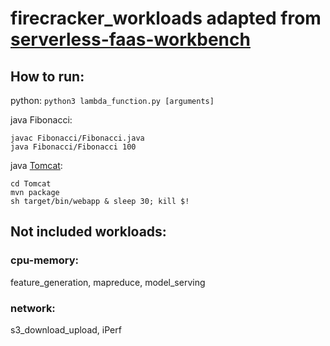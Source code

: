 # firecracker_workloads adapted from [serverless-faas-workbench](https://github.com/ddps-lab/serverless-faas-workbench)
## How to run:
python:
`python3 lambda_function.py [arguments]`

java Fibonacci:
```
javac Fibonacci/Fibonacci.java
java Fibonacci/Fibonacci 100
```
java [Tomcat](https://devcenter.heroku.com/articles/create-a-java-web-application-using-embedded-tomcat):
```
cd Tomcat
mvn package
sh target/bin/webapp & sleep 30; kill $!
```
## Not included workloads:
### cpu-memory:
feature_generation, mapreduce, model_serving
### network:
s3_download_upload, iPerf